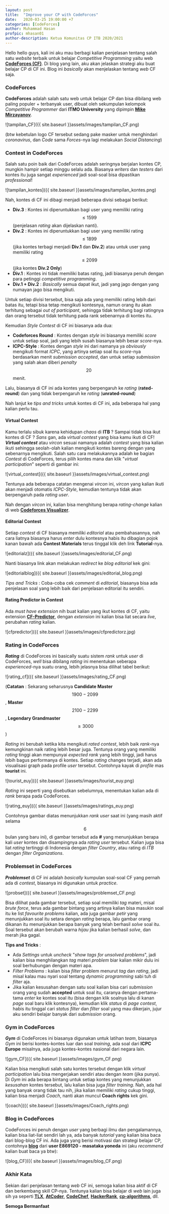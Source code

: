 ```yaml
---
layout: post
title:  "Improve your CP with CodeForces"
date:   2020-03-25 19:00:00 +7
categories: [CodeForces]
author: Muhammad Hasan
profpic: mhasan01
author-description: Ketua Komunitas CP ITB 2020/2021
---
```


Hello hello guys, kali ini aku mau berbagi kalian penjelasan tentang salah satu *website* terbaik untuk belajar *Competitive Programming* yaitu web **[CodeForces (CF)](https://codeforces.com/)**. Di blog yang lain, aku akan jelaskan strategi aku buat belajar CP di CF ini. Blog ini *basically* akan menjelaskan tentang *web* CF saja.

### CodeForces

**CodeForces** adalah salah satu web untuk belajar CP dan bisa dibilang web paling populer + terbanyak user, dibuat oleh sekumpulan kelompok *Competitive Programmer* dari **ITMO University** yang dipimpin **[Mike Mirzayanov](https://codeforces.com/profile/MikeMirzayanov)**.

![tampilan_CF]({{ site.baseurl }}assets/images/tampilan_CF.png)

(btw kebetulan logo CF tersebut sedang pake masker untuk menghindari *coronavirus*, dan *Code* sama *Forces*-nya lagi melakukan *Social Distancing*)

### Contest in CodeForces

Salah satu poin baik dari CodeForces adalah seringnya berjalan kontes CP, mungkin hampir setiap minggu selalu ada. Biasanya *writers* dan *testers* dari kontes itu juga sangat *experienced* jadi soal-soal bisa dipastikan *professional*!

![tampilan_kontes]({{ site.baseurl }}assets/images/tampilan_kontes.png)

Nah, kontes di CF ini dibagi menjadi beberapa divisi sebagai berikut:
- **Div.3** : Kontes ini diperuntukkan bagi user yang memiliki rating $$\leq 1599$$ (penjelasan *rating* akan dijelaskan nanti).
- **Div.2** : Kontes ini diperuntukkan bagi user yang memiliki rating $$\leq 1899$$ (jika kontes terbagi menjadi **Div.1** dan **Div.2**) atau untuk user yang memiliki rating $$\leq 2099$$ (jika kontes **Div.2 Only**) 
- **Div.1** : Kontes ini tidak memiliki batas rating, jadi biasanya penuh dengan para petinggi *competitive programming*.
- **Div.1 + Div.2** : *Basically* semua dapat ikut, jadi yang jago dengan yang numayan jago bisa mengikuti.

Untuk setiap divisi tersebut, bisa saja ada yang memiliki rating lebih dari batas itu, tetapi bisa tetap mengikuti kontesnya, namun orang itu akan terhitung sebagai *out of participant*, sehingga tidak terhitung bagi ratingnya dan orang tersebut tidak terhitung pada rank sebenarnya di kontes itu.

Kemudian *Style Contest* di CF ini biasanya ada dua:
- **Codeforces Round** : Kontes dengan *style* ini biasanya memiliki *score* untuk setiap soal, jadi yang lebih susah biasanya lebih besar *score*-nya.
- **ICPC-Style** : Kontes dengan *style* ini dari namanya ya *obviously* mengikuti format *ICPC*, yang artinya setiap soal itu *score*-nya berdasarkan menit *submission accepted*, dan untuk setiap *submission* yang salah akan diberi *penalty* $$20$$ menit.

Lalu, biasanya di CF ini ada kontes yang berpengaruh ke *rating* (**rated-round**) dan yang tidak berpengaruh ke *rating* (**unrated-round**)

Nah lanjut ke *tips and tricks* untuk kontes di CF ini, ada beberapa hal yang kalian perlu tau.

#### Virtual Contest

Kamu terlalu sibuk karena kehidupan *chaos* di **ITB** ? Sampai tidak bisa ikut kontes di CF ? *Sans* gan, ada *virtual contest* yang bisa kamu ikuti di CF! ***Virtual contest*** atau *vircon* sesuai namanya adalah *contest* yang bisa kalian ikuti sehingga seolah-olah kalian mengikuti kontes bareng dengan yang sebenarnya mengikuti. Salah satu cara melakukannya adalah ke bagian *Contest* di CodeForces, terus pilih kontes mana dan klik "*virtual participation*" seperti di gambar ini:


![virtual_contest]({{ site.baseurl }}assets/images/virtual_contest.png)


Tentunya ada beberapa catatan mengenai *vircon* ini, *vircon* yang kalian ikuti akan menjadi otomatis *ICPC-Style*, kemudian tentunya tidak akan berpengaruh pada *rating user*.

Nah dengan *vircon* ini, kalian bisa menghitung berapa *rating-change* kalian di web **[Codeforces Visualizer](https://cfviz.netlify.com/virtual-rating-change.html)**.

#### Editorial Contest

Setiap *contest* di CF biasanya memiliki *editorial* atau pembahasannya, nah cara liatnya biasanya harus *enter* dulu kontesnya habis itu dibagian pojok kanan bawah ada **Contest Materials** terus tinggal klik deh link **Tutorial**-nya.



![editorialz]({{ site.baseurl }}assets/images/editorial_CF.png)

Nanti biasanya link akan melakukan *redirect* ke *blog editorial* kek gini:

![editorialblog]({{ site.baseurl }}assets/images/editorial_blog.png)

*Tips and Tricks* : Coba-coba cek *comment* di *editorial*, biasanya bisa ada penjelasan soal yang lebih baik dari penjelasan editorial itu sendiri.

#### Rating Predictor in Contest

Ada *must have extension* nih buat kalian yang ikut kontes di CF, yaitu extension **[CF-Predictor](https://chrome.google.com/webstore/detail/cf-predictor/ocfloejijfhhkkdmheodbaanephbnfhn?hl=en)**, dengan *extension* ini kalian bisa liat secara *live*, perubahan *rating* kalian.



![cfpredictor]({{ site.baseurl }}assets/images/cfpredictorz.jpg)



### Rating in CodeForces

***Rating*** di CodeForces ini basically suatu sistem *rank* untuk *user* di CodeForces, *well* bisa dibilang *rating* ini menentukan seberapa *experienced*-nya suatu orang, lebih jelasnya bisa dilihat tabel berikut:



![rating_cf]({{ site.baseurl }}assets/images/rating_CF.png)

(**Catatan** : Sekarang seharusnya **Candidate Master** $$1900-2099$$, **Master** $$2100-2299$$, **Legendary Grandmaster** $$\geq 3000$$)

*Rating* ini berubah ketika kita mengikuti *rated contest*, lebih baik *rank*-nya kemungkinan naik rating lebih besar juga. Tentunya orang yang memiliki *rating* tinggi akan mempunyai *expected rank* yang lebih tinggi, jadi harus lebih bagus performanya di kontes. Setiap *rating* changes terjadi, akan ada visualisasi graph pada profile *user* tersebut. Contohnya kayak di *profile* mas **tourist** ini.



![tourist_euy]({{ site.baseurl }}assets/images/tourist_euy.png)



*Rating* ini seperti yang disebutkan sebelumnya, menentukan kalian ada di *rank* berapa pada CodeForces.



![rating_euy]({{ site.baseurl }}assets/images/ratings_euy.png)



Contohnya gambar diatas menunjukkan *rank user* saat ini (yang masih aktif selama $$6$$ bulan yang baru ini), di gambar tersebut ada **#** yang menunjukkan berapa kali *user* kontes dan disampingnya ada *rating user* tersebut. Kalian juga bisa liat *rating* tertinggi di Indonesia dengan *filter Country*, atau rating di *ITB* dengan *filter Organizations*. 

### Problemset in CodeForces

***Problemset*** di CF ini adalah *basically* kumpulan soal-soal CF yang pernah ada di *contest*, biasanya ini digunakan untuk *practice*.



![probset]({{ site.baseurl }}assets/images/problemset_CF.png)



Bisa dilihat pada gambar tersebut, setiap soal memiliki *tag* materi, misal *brute force*, terus ada gambar bintang yang artinya kalian bisa masukin soal itu ke list *favourite problems* kalian, ada juga gambar *petir* yang menunjukkan soal itu setara dengan *rating* berapa, lalu gambar orang dikanan itu menunjukkan berapa banyak yang telah berhasil *solve* soal itu. Soal tersebut akan berubah warna *hijau* jika kalian berhasil *solve*, dan merah jika gagal.

**Tips and Tricks** :
- Ada *Settings* untuk *uncheck* "*show tags for unsolved problems*", jadi kalian bisa menghilangkan *tag* materi *problem* biar kalian mikir dulu ini soal berhubungan dengan materi apa.
- *Filter Problems* : kalian bisa *filter* problem menurut *tag* dan *rating*, jadi misal kalau mau nyari soal tentang *dynamic programming* sabi tuh di *filter* aja.
- Jika kalian kesusahan dengan satu soal kalian bisa cari *submission* orang yang sudah **accepted** untuk soal itu, caranya dengan pertama-tama *enter* ke kontes soal itu (bisa dengan klik soalnya lalu di kanan *page* soal baru klik kontesnya), kemudian klik *status* di *page contest*, habis itu tinggal cari *status filter* dan *filter* soal yang mau dikerjain, jujur aku sendiri belajar banyak dari *submission* orang.

### Gym in CodeForces

***Gym*** di CodeForces ini biasanya digunakan untuk latihan *team*, biasanya *Gym* ini berisi kontes-kontes luar dan soal *training*, ada soal dari **ICPC Europe** misalnya, ada juga kontes-kontes nasional dari negara lain.



![gym_CF]({{ site.baseurl }}assets/images/gym_CF.png)



Kalian bisa mengikuti salah satu kontes tersebut dengan klik *virtual participation* lalu bisa mengerjakan sendiri atau dengan *team* (jika punya). Di *Gym* ini ada berapa bintang untuk setiap kontes yang menunjukkan *kesusahan* kontes tersebut, lalu kalian bisa juga *filter training*. Nah, ada hal yang banyak orang tidak tau nih, jika kalian memiliki *rating* cukup tinggi, kalian bisa menjadi *Coach*, nanti akan muncul **Coach rights** kek gini.



![coach]({{ site.baseurl }}assets/images/Coach_rights.png)



### Blog in CodeForces

CodeForces ini penuh dengan *user* yang berbagi ilmu dan pengalamannya, kalian bisa liat-liat sendiri lah ya, ada banyak *tutorial* yang kalian bisa baca dari blog-blog CF ini. Ada juga yang berisi motivasi dan strategi belajar CP, contohnya **[blog](https://codeforces.com/blog/entry/66909)** dari **user E869120 - masataka yoneda** ini (aku *recommend* kalian buat baca ya btw):



![blog_CF]({{ site.baseurl }}assets/images/blog_CF.png)




### Akhir Kata

Sekian dari penjelasan tentang *web* CF ini, semoga kalian bisa aktif di CF dan berkembang skill CP-nya. Tentunya kalian bisa belajar di *web* lain juga sih ya seperti **[TLX](https://tlx.toki.id/)**, **[AtCoder](https://atcoder.jp/)**, **[CodeChef](http://codechef.com/)**, **[HackerRank](http://hackerrank.com/)**, **[cp-algorithms](https://cp-algorithms.com/)**, dll.

**Semoga Bermanfaat**